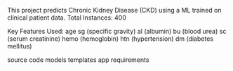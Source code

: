 This project predicts Chronic Kidney Disease (CKD) using a ML trained on clinical patient data. 
Total Instances: 400

Key Features Used:
age
sg (specific gravity)
al (albumin)
bu (blood urea)
sc (serum creatinine)
hemo (hemoglobin)
htn (hypertension)
dm (diabetes mellitus)

source code
  models
  templates
  app
  requirements
